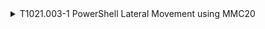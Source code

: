 <details>
<summary>T1021.003-1 PowerShell Lateral Movement using MMC20
</summary>
<pre>$ NA </pre>
</details>
